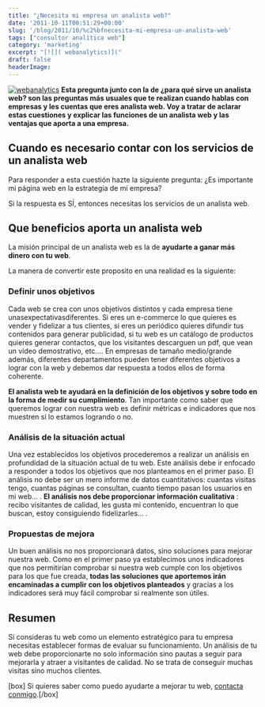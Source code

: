 ```yaml
---
title: "¿Necesita mi empresa un analista web?"
date: '2011-10-11T00:51:29+00:00'
slug: '/blog/2011/10/%c2%bfnecesita-mi-empresa-un-analista-web'
tags: ["consultor analítica web"]
category: 'marketing'
excerpt: "[![]( webanalytics)]("
draft: false
headerImage:
---
```

[![](http://static.squarespace.com/static/5303797ae4b0c6ad9e43f072/5303ce80e4b0400995a883d6/5303cf43e4b0400995a88ba0/1392758595891/webanalytics.jpg?format=original "webanalytics")](http://static.squarespace.com/static/5303797ae4b0c6ad9e43f072/5303ce80e4b0400995a883d6/5303cf43e4b0400995a88b9d/1392758595690/?format=original) **Esta pregunta junto con la de ¿para qué sirve un analista web? son las preguntas más usuales que te realizan cuando hablas con empresas y les cuentas que eres analista web. Voy a tratar de aclarar estas cuestiones y explicar las funciones de un analista web y las ventajas que aporta a una empresa.** <!--more-->

##

## Cuando es necesario contar con los servicios de un analista web

Para responder a esta cuestión hazte la siguiente pregunta: ¿Es importante mi página web en la estrategia de mi empresa?

Si la respuesta es SÍ, entonces necesitas los servicios de un analista web.

## Que beneficios aporta un analista web

La misión principal de un analista web es la de **ayudarte a ganar más dinero con tu web**.

La manera de convertir este proposito en una realidad es la siguiente:

### Definir unos objetivos

Cada web se crea con unos objetivos distintos y cada empresa tiene unasexpectativasdiferentes. Si eres un e-commerce lo que quieres es vender y fidelizar a tus clientes, si eres un periódico quieres difundir tus contenidos para generar publicidad, si tu web es un catálogo de productos quieres generar contactos, que los visitantes descarguen un pdf, que vean un vídeo demostrativo, etc....  En empresas de tamaño medio/grande además, diferentes departamentos pueden tener diferentes objetivos a lograr con la web y debemos dar respuesta a todos ellos de forma coherente.

**El analista web te ayudará en la definición de los objetivos y sobre todo en la forma de medir su cumplimiento**. Tan importante como saber que queremos lograr con nuestra web es definir métricas e indicadores que nos muestren si lo estamos logrando o no.

### Análisis de la situación actual

Una vez establecidos los objetivos procederemos a realizar un análisis en profundidad de la situación actual de tu web. Este análisis debe ir enfocado a responder a todos los objetivos que nos planteamos en el primer paso. El análisis no debe ser un mero informe de datos cuantitativos: cuantas visitas tengo, cuantas páginas se consultan, cuanto tiempo pasan los usuarios en mi web... .  **El análisis nos debe proporcionar información cualitativa** : recibo visitantes de calidad, les gusta mi contenido, encuentran lo que buscan, estoy consiguiendo fidelizarles... .

### Propuestas de mejora

Un buen análisis no nos proporcionará datos, sino soluciones para mejorar nuestra web. Como en el primer paso ya establecimos unos indicadores que nos permitirían comprobar si nuestra web cumple con los objetivos para los que fue creada, **todas las soluciones que aportemos irán encaminadas a cumplir con los objetivos planteados** y gracias a los indicadores será muy fácil comprobar si realmente son útiles.

## Resumen

Si consideras tu web como un elemento estratégico para tu empresa necesitas establecer formas de evaluar su funcionamiento. Un análisis de tu web debe proporcionarte no solo información sino pautas a seguir para mejorarla y atraer a visitantes de calidad.  No se trata de conseguir muchas visitas sino muchos clientes.

[box] Si quieres saber como puedo ayudarte a mejorar tu web, [contacta conmigo](http://static.squarespace.com/static/5303797ae4b0c6ad9e43f072/5303ce80e4b0400995a883d6/5303cf44e4b0400995a88ba5/1392758596086/?format=original "Jorge Alvarez - Consultor en analítica web").[/box]
